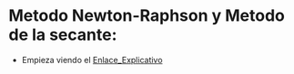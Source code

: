 
# Metodo Newton-Raphson y Metodo de la secante:

- Empieza viendo el [Enlace_Explicativo](https://www.loom.com/share/b15a838d847b4cf196e6e2d70beb4081)
